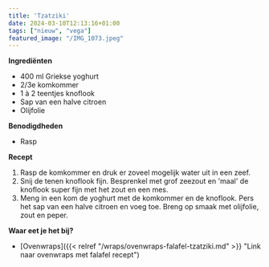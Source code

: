 ```yaml
---
title: 'Tzatziki'
date: 2024-03-10T12:13:16+01:00
tags: ["nieuw", "vega"]
featured_image: "/IMG_1073.jpeg"
---
```


**Ingrediënten**
- 400 ml Griekse yoghurt
- 2/3e komkommer
- 1 à 2 teentjes knoflook
- Sap van een halve citroen
- Olijfolie

**Benodigdheden**
- Rasp

**Recept**
1. Rasp de komkommer en druk er zoveel mogelijk water uit in een zeef. 
2. Snij de tenen knoflook fijn. Besprenkel met grof zeezout en 'maal' de knoflook super fijn met het zout en een mes.
3. Meng in een kom de yoghurt met de komkommer en de knoflook. Pers het sap van een halve citroen en voeg toe. Breng op smaak met olijfolie, zout en peper.

**Waar eet je het bij?**
- [Ovenwraps]({{< relref "/wraps/ovenwraps-falafel-tzatziki.md" >}} "Link naar ovenwraps met falafel recept")
